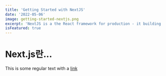 ```yaml
---
title: 'Getting Started with NextJS'
date: '2022-05-06'
image: getting-started-nextjs.png
excerpt: 'NextJS is a the React framework for production - it building fullstack React apps and sites a breeze and ships with built-in SSR'
isFeatured: true
---
```


# Next.js란...

This is some regular text with a [link](https://google.com)
